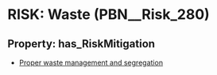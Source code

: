 # RISK: __Waste__ (PBN__Risk_280)

## Property: has_RiskMitigation

* [Proper waste management and segregation](PBN__RiskMitigation_349)

